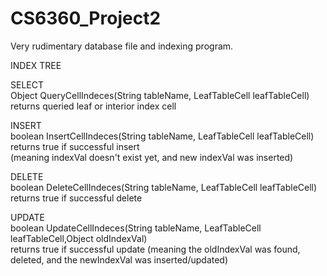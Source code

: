 # CS6360_Project2
Very rudimentary database file and indexing program.

INDEX TREE

SELECT  
Object QueryCellIndeces(String tableName, LeafTableCell leafTableCell)  
returns queried leaf or interior index cell

INSERT  
boolean InsertCellIndeces(String tableName, LeafTableCell leafTableCell)  
returns true if successful insert  
(meaning indexVal doesn't exist yet, and new indexVal was inserted)

DELETE  
boolean DeleteCellIndeces(String tableName, LeafTableCell leafTableCell)  
returns true if successful delete

UPDATE  
boolean UpdateCellIndeces(String tableName, LeafTableCell leafTableCell,Object oldIndexVal)  
returns true if successful update
(meaning the oldIndexVal was found, deleted, and the newIndexVal was inserted/updated)  
